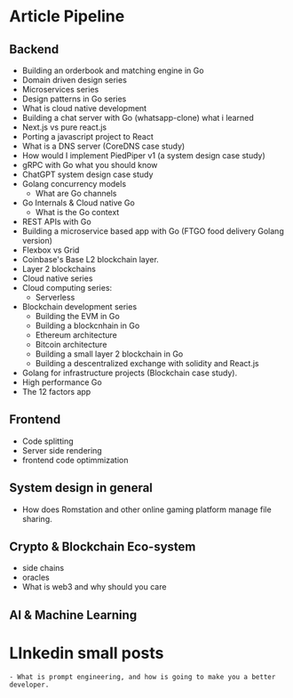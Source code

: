 # Article Pipeline


## Backend

- Building an orderbook and matching engine in Go
- Domain driven design series
- Microservices series
- Design patterns in Go series
- What is cloud native development
- Building a chat server with Go (whatsapp-clone) what i learned
- Next.js vs pure react.js
- Porting a javascript project to React
- What is a DNS server (CoreDNS case study)
- How would I implement PiedPiper v1 (a system design case study)
- gRPC with Go what you should know
- ChatGPT system design case study
- Golang concurrency models
  - What are Go channels
- Go Internals & Cloud native Go
  - What is the Go context
- REST APIs with Go
- Building a microservice based app with Go (FTGO food delivery Golang version)
- Flexbox vs Grid
- Coinbase's Base L2 blockchain layer.
- Layer 2 blockchains
- Cloud native series
- Cloud computing series:
  - Serverless
- Blockchain development series
  - Building the EVM in Go
  - Building a blockcnhain in Go
  - Ethereum architecture
  - Bitcoin architecture  
  - Building a small layer 2 blockchain in Go
  - Building a descentralized exchange with solidity and React.js
- Golang for infrastructure projects (Blockchain case study).
- High performance Go
- The 12 factors app

## Frontend

- Code splitting
- Server side rendering
- frontend code optimmization

## System design in general

- How does Romstation and other online gaming platform
manage file sharing.


## Crypto & Blockchain Eco-system
  - side chains
  - oracles
  - What is web3 and why should you care

## AI & Machine Learning

# LInkedin small posts
    - What is prompt engineering, and how is going to make you a better developer.
